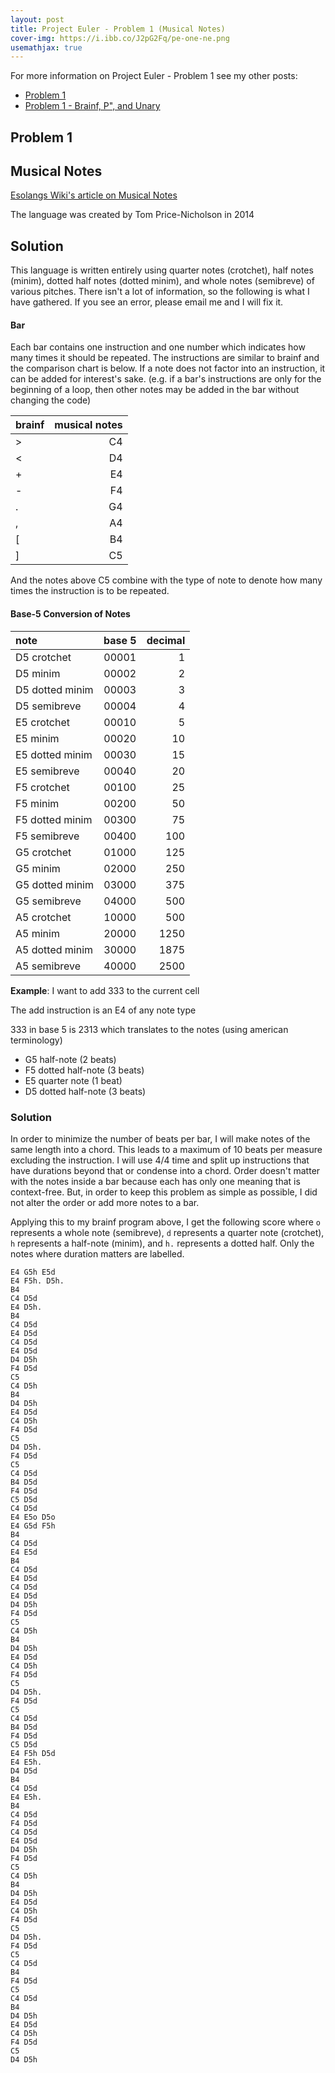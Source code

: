 ```yaml
---
layout: post
title: Project Euler - Problem 1 (Musical Notes)
cover-img: https://i.ibb.co/J2pG2Fq/pe-one-ne.png
usemathjax: true
---
```


For more information on Project Euler - Problem 1 see my other posts:
- [Problem 1](https://kgerot.github.io/2020/12/23/Project-Euler-1/)
- [Problem 1 - Brainf, P\", and Unary](https://kgerot.github.io/2020/12/24/Project-Euler-Esoteric-1/)

## Problem 1

## Musical Notes
[Esolangs Wiki's article on Musical Notes](https://esolangs.org/wiki/Musical_notes)

The language was created by Tom Price-Nicholson in 2014

## Solution

This language is written entirely using quarter notes (crotchet), half notes (minim), dotted
half notes (dotted minim), and whole notes (semibreve) of various pitches. There isn't a lot of
information, so the following is what I have gathered. If you see an error, please email me and
I will fix it.

#### Bar

Each bar contains one instruction and one number which indicates how many times it should be
repeated. The instructions are similar to brainf and the comparison chart is below. If a note
does not factor into an instruction, it can be added for interest's sake. (e.g. if a bar's instructions
are only for the beginning of a loop, then other notes may be added in the bar without changing the code)

| brainf | musical notes |
| :----- | -----: |
| >  | C4 |
| <  | D4 |
| +  | E4 |
| -  | F4 |
| .  | G4 |
| ,  | A4 |
| \[ | B4 |
| \] | C5 |


And the notes above C5 combine with the type of note to denote how many times the instruction is to
be repeated. 


#### Base-5 Conversion of Notes
| note | base 5 | decimal | 
| :--- | :----: | ------: |
| D5 crotchet | 00001 | 1 | 
| D5 minim    | 00002 | 2 | 
| D5 dotted minim  | 00003 | 3 |
| D5 semibreve | 00004 | 4 | 
| E5 crotchet | 00010 | 5 | 
| E5 minim    | 00020 | 10 | 
| E5 dotted minim  | 00030 | 15 | 
| E5 semibreve | 00040 | 20 | 
| F5 crotchet | 00100 | 25 |
| F5 minim    | 00200 | 50 |
| F5 dotted minim  | 00300 | 75 |
| F5 semibreve | 00400 | 100 | 
| G5 crotchet | 01000 | 125 |
| G5 minim | 02000 | 250 |
| G5 dotted minim | 03000 | 375 |
| G5 semibreve | 04000 | 500 |
| A5 crotchet | 10000 | 500 |
| A5 minim | 20000 | 1250 |
| A5 dotted minim | 30000 | 1875 |
| A5 semibreve | 40000 | 2500 |


**Example**: I want to add 333 to the current cell

The add instruction is an E4 of any note type

333 in base 5 is 2313 which translates to the notes (using american terminology)

- G5 half-note (2 beats)
- F5 dotted half-note (3 beats)
- E5 quarter note (1 beat)
- D5 dotted half-note (3 beats)

### Solution

In order to minimize the number of beats per bar, I will make notes of the same length into a chord.
This leads to a maximum of 10 beats per measure excluding the instruction. I will use 4/4 time and
split up instructions that have durations beyond that or condense into a chord. Order doesn't matter
with the notes inside a bar because each has only one meaning that is context-free. But, in order to
keep this problem as simple as possible, I did not alter the order or add more notes to a bar.

Applying this to my brainf program above, I get the following score where `o` represents a
whole note (semibreve), `d` represents a quarter note (crotchet), `h` represents a half-note (minim),
and `h.` represents a dotted half. Only the notes where duration matters are labelled.

```
E4 G5h E5d
E4 F5h. D5h.
B4
C4 D5d
E4 D5h.
B4
C4 D5d
E4 D5d
C4 D5d
E4 D5d
D4 D5h
F4 D5d
C5
C4 D5h
B4
D4 D5h
E4 D5d
C4 D5h
F4 D5d
C5
D4 D5h.
F4 D5d
C5
C4 D5d
B4 D5d
F4 D5d
C5 D5d
C4 D5d
E4 E5o D5o
E4 G5d F5h
B4
C4 D5d
E4 E5d
B4
C4 D5d
E4 D5d
C4 D5d
E4 D5d
D4 D5h
F4 D5d
C5
C4 D5h
B4
D4 D5h
E4 D5d
C4 D5h
F4 D5d
C5
D4 D5h.
F4 D5d
C5
C4 D5d
B4 D5d
F4 D5d
C5 D5d
E4 F5h D5d
E4 E5h.
D4 D5d
B4
C4 D5d
E4 E5h.
B4
C4 D5d
F4 D5d
C4 D5d
E4 D5d
D4 D5h
F4 D5d
C5
C4 D5h
B4
D4 D5h
E4 D5d
C4 D5h
F4 D5d
C5
D4 D5h.
F4 D5d
C5
C4 D5d
B4
F4 D5d
C5
C4 D5d
B4
D4 D5h
E4 D5d
C4 D5h
F4 D5d
C5
D4 D5h
```
